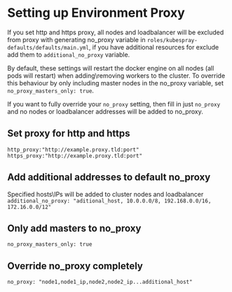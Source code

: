 # Setting up Environment Proxy
If you set http and https proxy, all nodes and loadbalancer will be excluded from proxy with generating no_proxy 
variable in `roles/kubespray-defaults/defaults/main.yml`, if you have additional resources for exclude add them to 
`additional_no_proxy` variable.  

By default, these settings will restart the docker engine on all nodes (all pods will restart) when adding\removing 
workers to the cluster.  To override this behaviour by only including master nodes in the no_proxy variable, set 
`no_proxy_masters_only: true`. 

If you want to fully override your `no_proxy` setting, then fill in just `no_proxy` and no nodes or loadbalancer 
addresses will be added to no_proxy.  

## Set proxy for http and https
 `http_proxy:"http://example.proxy.tld:port"`
 `https_proxy:"http://example.proxy.tld:port"`

## Add additional addresses to default no_proxy
Specified hosts\IPs will be added to cluster nodes and loadbalancer
`additional_no_proxy: "aditional_host, 10.0.0.0/8, 192.168.0.0/16, 172.16.0.0/12"`

## Only add masters to no_proxy
`no_proxy_masters_only: true`

## Override no_proxy completely
`no_proxy: "node1,node1_ip,node2,node2_ip...additional_host"`

